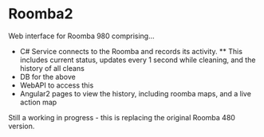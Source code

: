 # Roomba2

Web interface for Roomba 980 comprising...
* C# Service connects to the Roomba and records its activity.
** This includes current status, updates every 1 second while cleaning, and the history of all cleans
* DB for the above
* WebAPI to access this
* Angular2 pages to view the history, including roomba maps, and a live action map

Still a working in progress - this is replacing the original Roomba 480 version.

